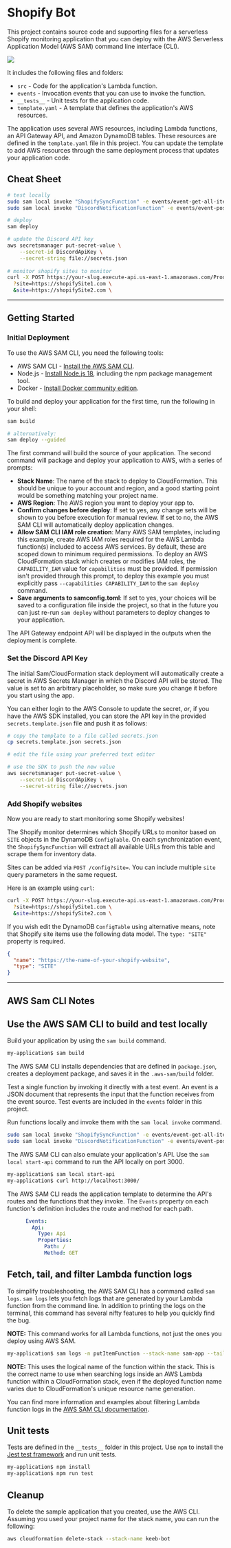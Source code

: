 # Shopify Bot

This project contains source code and supporting files for a serverless Shopify monitoring application that you can deploy with the AWS Serverless Application Model (AWS SAM) command line interface (CLI). 

![](docs/shopify-bot-updates.png)

It includes the following files and folders:

- `src` - Code for the application's Lambda function.
- `events` - Invocation events that you can use to invoke the function.
- `__tests__` - Unit tests for the application code. 
- `template.yaml` - A template that defines the application's AWS resources.

The application uses several AWS resources, including Lambda functions, an API Gateway API, and Amazon DynamoDB tables. These resources are defined in the `template.yaml` file in this project. You can update the template to add AWS resources through the same deployment process that updates your application code.

## Cheat Sheet

```bash
# test locally
sudo sam local invoke "ShopifySyncFunction" -e events/event-get-all-items.json
sudo sam local invoke "DiscordNotificationFunction" -e events/event-post-item.json

# deploy
sam deploy

# update the Discord API key
aws secretsmanager put-secret-value \
    --secret-id DiscordApiKey \
    --secret-string file://secrets.json
    
# monitor shopify sites to monitor
curl -X POST https://your-slug.execute-api.us-east-1.amazonaws.com/Prod/config\
  ?site=https://shopifySite1.com \
  &site=https://shopifySite2.com \
```

---

## Getting Started

### Initial Deployment

To use the AWS SAM CLI, you need the following tools:

* AWS SAM CLI - [Install the AWS SAM CLI](https://docs.aws.amazon.com/serverless-application-model/latest/developerguide/serverless-sam-cli-install.html).
* Node.js - [Install Node.js 18](https://nodejs.org/en/), including the npm package management tool.
* Docker - [Install Docker community edition](https://hub.docker.com/search/?type=edition&offering=community).

To build and deploy your application for the first time, run the following in your shell:

```bash
sam build

# alternatively:
sam deploy --guided
```

The first command will build the source of your application. The second command will package and deploy your application to AWS, with a series of prompts:

* **Stack Name**: The name of the stack to deploy to CloudFormation. This should be unique to your account and region, and a good starting point would be something matching your project name.
* **AWS Region**: The AWS region you want to deploy your app to.
* **Confirm changes before deploy**: If set to yes, any change sets will be shown to you before execution for manual review. If set to no, the AWS SAM CLI will automatically deploy application changes.
* **Allow SAM CLI IAM role creation**: Many AWS SAM templates, including this example, create AWS IAM roles required for the AWS Lambda function(s) included to access AWS services. By default, these are scoped down to minimum required permissions. To deploy an AWS CloudFormation stack which creates or modifies IAM roles, the `CAPABILITY_IAM` value for `capabilities` must be provided. If permission isn't provided through this prompt, to deploy this example you must explicitly pass `--capabilities CAPABILITY_IAM` to the `sam deploy` command.
* **Save arguments to samconfig.toml**: If set to yes, your choices will be saved to a configuration file inside the project, so that in the future you can just re-run `sam deploy` without parameters to deploy changes to your application.

The API Gateway endpoint API will be displayed in the outputs when the deployment is complete.

### Set the Discord API Key

The initial Sam/CloudFormation stack deployment will automatically create a secret in AWS Secrets Manager in which the 
Discord API will be stored. The value is set to an arbitrary placeholder, so make sure you change it before you start 
using the app.  

You can either login to the AWS Console to update the secret, _or_, if you have the AWS SDK installed, you can store the API key in the provided `secrets.template.json` file and push it as follows:
```bash
# copy the template to a file called secrets.json
cp secrets.template.json secrets.json

# edit the file using your preferred text editor

# use the SDK to push the new value
aws secretsmanager put-secret-value \
    --secret-id DiscordApiKey \
    --secret-string file://secrets.json
```

### Add Shopify websites

Now you are ready to start monitoring some Shopify websites!

The Shopify monitor determines which Shopify URLs to monitor based on `SITE` objects in the DynamoDB `ConfigTable`. On
each synchronization event, the `ShopifySyncFunction` will extract all available URLs from this table and scrape them 
for inventory data.

Sites can be added via `POST /config?site=`. You can include multiple `site` query parameters in the same request.

Here is an example using `curl`:

```bash
curl -X POST https://your-slug.execute-api.us-east-1.amazonaws.com/Prod/config\
  ?site=https://shopifySite1.com \
  &site=https://shopifySite2.com \
```

If you wish edit the DynamoDB `ConfigTable` using alternative means, note that Shopify site items use the following data 
model. The `type: "SITE"` property is required.

```json
{
  "name": "https://the-name-of-your-shopify-website",
  "type": "SITE"
}
```

---

## AWS Sam CLI Notes




## Use the AWS SAM CLI to build and test locally

Build your application by using the `sam build` command.

```bash
my-application$ sam build
```

The AWS SAM CLI installs dependencies that are defined in `package.json`, creates a deployment package, and saves it in the `.aws-sam/build` folder.

Test a single function by invoking it directly with a test event. An event is a JSON document that represents the input that the function receives from the event source. Test events are included in the `events` folder in this project.

Run functions locally and invoke them with the `sam local invoke` command.

```bash
sudo sam local invoke "ShopifySyncFunction" -e events/event-get-all-items.json
sudo sam local invoke "DiscordNotificationFunction" -e events/event-post-item.json
```

The AWS SAM CLI can also emulate your application's API. Use the `sam local start-api` command to run the API locally on port 3000.

```bash
my-application$ sam local start-api
my-application$ curl http://localhost:3000/
```

The AWS SAM CLI reads the application template to determine the API's routes and the functions that they invoke. The `Events` property on each function's definition includes the route and method for each path.

```yaml
      Events:
        Api:
          Type: Api
          Properties:
            Path: /
            Method: GET
```

## Fetch, tail, and filter Lambda function logs

To simplify troubleshooting, the AWS SAM CLI has a command called `sam logs`. `sam logs` lets you fetch logs that are generated by your Lambda function from the command line. In addition to printing the logs on the terminal, this command has several nifty features to help you quickly find the bug.

**NOTE:** This command works for all Lambda functions, not just the ones you deploy using AWS SAM.

```bash
my-application$ sam logs -n putItemFunction --stack-name sam-app --tail
```

**NOTE:** This uses the logical name of the function within the stack. This is the correct name to use when searching logs inside an AWS Lambda function within a CloudFormation stack, even if the deployed function name varies due to CloudFormation's unique resource name generation.

You can find more information and examples about filtering Lambda function logs in the [AWS SAM CLI documentation](https://docs.aws.amazon.com/serverless-application-model/latest/developerguide/serverless-sam-cli-logging.html).

## Unit tests

Tests are defined in the `__tests__` folder in this project. Use `npm` to install the [Jest test framework](https://jestjs.io/) and run unit tests.

```bash
my-application$ npm install
my-application$ npm run test
```

## Cleanup

To delete the sample application that you created, use the AWS CLI. Assuming you used your project name for the stack name, you can run the following:

```bash
aws cloudformation delete-stack --stack-name keeb-bot
```
